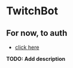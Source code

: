 # TwitchBot

## For now, to auth

* [click here](http://localhost:8090/oauth?scopes[]=channel:read:stream_key&scopes[]=channel:manage:broadcast)

**TODO: Add description**

